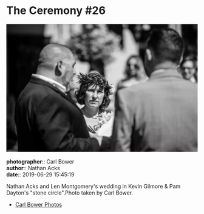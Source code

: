 # The Ceremony #26

![Nathan Acks and Len Montgomery's wedding in Kevin Gilmore and Pam Dayton's "stone circle"](assets/2019-06-29-set-1-the-ceremony-26.webp)

**photographer**:: Carl Bower  
**author**:: Nathan Acks  
**date**:: 2019-06-29 15:45:19

Nathan Acks and Len Montgomery's wedding in Kevin Gilmore & Pam Dayton's "stone circle".Photo taken by Carl Bower.

* [Carl Bower Photos](https://carlbowerphotos.com)
